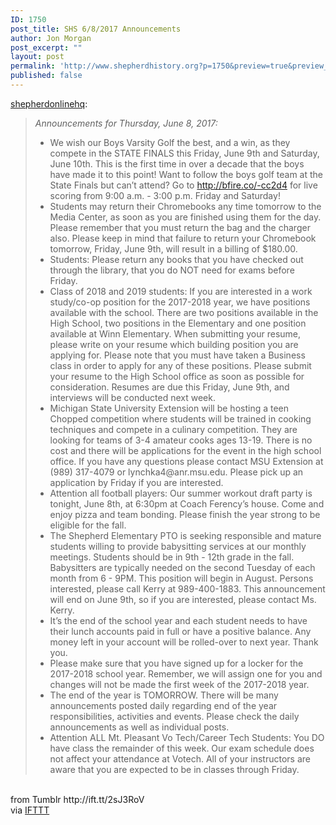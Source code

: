 ```yaml
---
ID: 1750
post_title: SHS 6/8/2017 Announcements
author: Jon Morgan
post_excerpt: ""
layout: post
permalink: 'http://www.shepherdhistory.org?p=1750&preview=true&preview_id=1750'
published: false
---
```

<p><a href="http://ift.tt/2sJ3QRT" class="tumblr_blog">shepherdonlinehq</a>:</p><blockquote>
<p><i>Announcements for Thursday, June 8, 2017:</i></p>
<ul><li>We wish our Boys Varsity Golf the best, and a win, as they compete in the STATE FINALS this Friday, June 9th and Saturday, June 10th. This is the first time in over a decade that the boys have made it to this point! Want to follow the boys golf team at the State Finals but can’t attend? Go to <a href="http://ift.tt/2s9QSPY">http://bfire.co/-cc2d4</a> for live scoring from 9:00 a.m. - 3:00 p.m. Friday and Saturday!<br/></li>
<li>Students may return their Chromebooks any time tomorrow to the Media Center, as soon as you are finished using them for the day. Please remember that you must return the bag and the charger also. Please keep in mind that failure to return your Chromebook tomorrow, Friday, June 9th, will result in a billing of $180.00.</li>
<li>Students: Please return any books that you have checked out through the library, that you do NOT need for exams before Friday. </li>
<li>Class of 2018 and 2019 students: If you are interested in a work study/co-op position for the 2017-2018 year, we have positions available with the school. There are two positions available in the High School, two positions in the Elementary and one position available at Winn Elementary. When submitting your resume, please write on your resume which building position you are applying for. Please note that you must have taken a Business class in order to apply for any of these positions. Please submit your resume to the High School office as soon as possible for consideration. Resumes are due this Friday, June 9th, and interviews will be conducted next week.<br/></li>
<li>Michigan State University Extension will be hosting a teen Chopped competition where students will be trained in cooking techniques and compete in a culinary competition. They are looking for teams of 3-4 amateur cooks ages 13-19. There is no cost and there will be applications for the event in the high school office. If you have any questions please contact MSU Extension at (989) 317-4079 or lynchka4@anr.msu.edu. Please pick up an application by Friday if you are interested.<br/></li>
<li>Attention all football players: Our summer workout draft party is tonight, June 8th, at 6:30pm at Coach Ferency’s house. Come and enjoy pizza and team bonding. Please finish the year strong to be eligible for the fall.<br/></li>
<li>The Shepherd Elementary PTO is seeking responsible and mature students willing to provide babysitting services at our monthly meetings. Students should be in 9th - 12th grade in the fall. Babysitters are typically needed on the second Tuesday of each month from 6 - 9PM. This position will begin in August. Persons interested, please call Kerry at 989-400-1883. This announcement will end on June 9th, so if you are interested, please contact Ms. Kerry.<br/></li>
<li>It’s the end of the school year and each student needs to have their lunch accounts paid in full or have a positive balance. Any money left in your account will be rolled-over to next year. Thank you.<br/></li>
<li>Please make sure that you have signed up for a locker for the 2017-2018 school year. Remember, we will assign one for you and changes will not be made the first week of the 2017-2018 year.<br/></li>
<li>The end of the year is TOMORROW. There will be many announcements posted daily regarding end of the year responsibilities, activities and events. Please check the daily announcements as well as individual posts.<br/></li>
<li>Attention ALL Mt. Pleasant Vo Tech/Career Tech Students: You DO have class the remainder of this week. Our exam schedule does not affect your attendance at Votech. All of your instructors are aware that you are expected to be in classes through Friday.<br/></li>
</ul></blockquote><br>
from Tumblr http://ift.tt/2sJ3RoV<br>
via <a href="http://ift.tt/1c4nCfM">IFTTT</a>